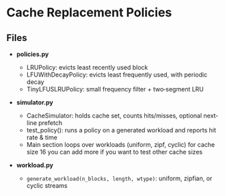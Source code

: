 # Cache Replacement Policies

## Files

- **policies.py**  
  - LRUPolicy: evicts least recently used block  
  - LFUWithDecayPolicy: evicts least frequently used, with periodic decay  
  - TinyLFUSLRUPolicy: small frequency filter + two‐segment LRU  

- **simulator.py**  
  - CacheSimulator: holds cache set, counts hits/misses, optional next‐line prefetch  
  - test_policy(): runs a policy on a generated workload and reports hit rate & time  
  - Main section loops over workloads (uniform, zipf, cyclic) for cache size 16 you can add more if you want to test other cache sizes  

- **workload.py**  
  - `generate_workload(n_blocks, length, wtype)`: uniform, zipfian, or cyclic streams  
